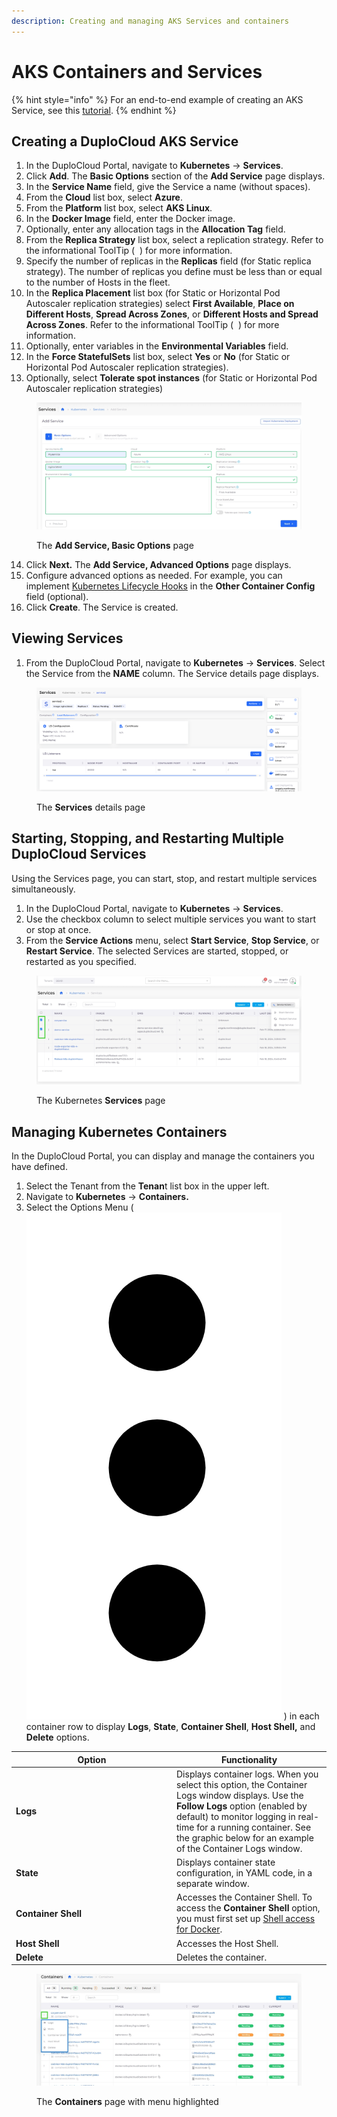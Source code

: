 ```yaml
---
description: Creating and managing AKS Services and containers
---
```


# AKS Containers and Services

{% hint style="info" %}
For an end-to-end example of creating an AKS Service, see this [tutorial](../../../quick-start/).
{% endhint %}

## Creating a DuploCloud AKS Service

1. In the DuploCloud Portal, navigate to **Kubernetes** -> **Services**.&#x20;
2. Click **Add**. The **Basic Options** section of the **Add Service** page displays.
3. In the **Service Name** field, give the Service a name (without spaces).&#x20;
4. From the **Cloud** list box, select **Azure**.&#x20;
5. From the **Platform** list box, select **AKS Linux**.&#x20;
6. In the **Docker Image** field, enter the Docker image.&#x20;
7. Optionally, enter any allocation tags in the **Allocation Tag** field.&#x20;
8. From the **Replica Strategy** list box, select a replication strategy. Refer to the informational ToolTip ( <img src="https://docs.duplocloud.com/~gitbook/image?url=https%3A%2F%2F2471407984-files.gitbook.io%2F%7E%2Ffiles%2Fv0%2Fb%2Fgitbook-x-prod.appspot.com%2Fo%2Fspaces%252F68cb0s9ce5UIUKWPuYs8%252Fuploads%252FxM3pXz5cUSUlHq5qDBWY%252Finfo_tip_black.png%3Falt%3Dmedia%26token%3D1694a38c-92f8-4443-81f9-d465b3f968c8&#x26;width=41&#x26;dpr=4&#x26;quality=100&#x26;sign=cae4f194&#x26;sv=1" alt="" data-size="line"> ) for more information.
9. Specify the number of replicas in the **Replicas** field (for Static replica strategy). The number of replicas you define must be less than or equal to the number of Hosts in the fleet.
10. In the **Replica Placement** list box (for Static or Horizontal Pod Autoscaler replication strategies) select **First Available**, **Place on Different Hosts**, **Spread Across Zones**, or **Different Hosts and Spread Across Zones**. Refer to the informational ToolTip ( <img src="https://docs.duplocloud.com/~gitbook/image?url=https%3A%2F%2F2471407984-files.gitbook.io%2F%7E%2Ffiles%2Fv0%2Fb%2Fgitbook-x-prod.appspot.com%2Fo%2Fspaces%252F68cb0s9ce5UIUKWPuYs8%252Fuploads%252FxM3pXz5cUSUlHq5qDBWY%252Finfo_tip_black.png%3Falt%3Dmedia%26token%3D1694a38c-92f8-4443-81f9-d465b3f968c8&#x26;width=41&#x26;dpr=4&#x26;quality=100&#x26;sign=cae4f194&#x26;sv=1" alt="" data-size="line"> ) for more information.
11. Optionally, enter variables in the **Environmental Variables** field.&#x20;
12. In the **Force StatefulSets** list box, select **Yes** or **No** (for Static or Horizontal Pod Autoscaler replication strategies).
13. Optionally, select **Tolerate spot instances** (for Static or Horizontal Pod Autoscaler replication strategies)

<figure><img src="../../../../.gitbook/assets/AKS service.png" alt=""><figcaption><p>The <strong>Add Service, Basic Options</strong> page</p></figcaption></figure>

14. Click **Next.** The **Add Service, Advanced Options** page displays.
15. Configure advanced options as needed. For example, you can implement [Kubernetes Lifecycle Hooks](../../../../kubernetes-overview/kubernetes-lifecycle-hooks.md) in the **Other Container Config** field (optional).&#x20;
16. Click **Create**. The Service is created.&#x20;

## Viewing Services <a href="#id-7-toc-title" id="id-7-toc-title"></a>

1. From the DuploCloud Portal, navigate to **Kubernetes** -> **Services**. Select the Service from the **NAME** column. The Service details page displays.

<figure><img src="../../../../.gitbook/assets/Screenshot (230).png" alt=""><figcaption><p>The <strong>Services</strong> details page</p></figcaption></figure>

## Starting, Stopping, and Restarting Multiple DuploCloud Services <a href="#id-7-toc-title" id="id-7-toc-title"></a>

Using the Services page, you can start, stop, and restart multiple services simultaneously.

1. In the DuploCloud Portal, navigate to **Kubernetes** -> **Services**.&#x20;
2. Use the checkbox column to select multiple services you want to start or stop at once.
3. From the **Service Actions** menu, select **Start Service**, **Stop Service**, or **Restart Service**. The selected Services are started, stopped, or restarted as you specified.

<figure><img src="../../../../.gitbook/assets/screenshot-nimbusweb.me-2024.02.18-18_40_57.png" alt=""><figcaption><p>The Kubernetes <strong>Services</strong> page</p></figcaption></figure>

## **Managing Kubernetes Containers**

In the DuploCloud Portal, you can display and manage the containers you have defined.

1. Select the Tenant from the **Tenan**t list box in the upper left.
2. Navigate to **Kubernetes** -> **Containers.**
3. Select the Options Menu ( <img src="../../../../.gitbook/assets/Kabab_three_Vertical_dots (1) (1) (1).png" alt="" data-size="line"> ) in each container row to display **Logs**, **State**, **Container Shell**, **Host Shell,** and **Delete** options.&#x20;

<table><thead><tr><th width="243">Option</th><th>Functionality</th></tr></thead><tbody><tr><td><strong>Logs</strong></td><td>Displays container logs. When you select this option, the Container Logs window displays. Use the <strong>Follow Logs</strong> option (enabled by default) to monitor logging in real-time for a running container. See the graphic below for an example of the Container Logs window.</td></tr><tr><td><strong>State</strong></td><td>Displays container state configuration, in YAML code, in a separate window.</td></tr><tr><td><strong>Container Shell</strong></td><td>Accesses the Container Shell. To access the <strong>Container Shell</strong> option, you must first set up <a href="../../../../overview/prerequisites/kubectl-shell.md">Shell access for Docker</a>.</td></tr><tr><td><strong>Host Shell</strong></td><td>Accesses the Host Shell.</td></tr><tr><td><strong>Delete</strong></td><td>Deletes the container.</td></tr></tbody></table>

<figure><img src="../../../../.gitbook/assets/spaces_68cb0s9ce5UIUKWPuYs8_uploads_31Oe4Ss8us9Hn8brPJ1C_screenshot-nimbusweb.jpg" alt=""><figcaption><p>The <strong>Containers</strong> page with menu highlighted</p></figcaption></figure>
